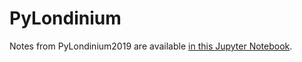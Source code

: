 PyLondinium
===========
Notes from PyLondinium2019 are available [in this Jupyter Notebook](PyLondinium2019.ipynb).

